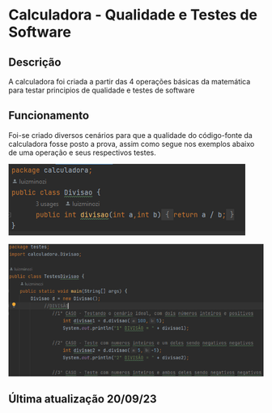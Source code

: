 # Calculadora - Qualidade e Testes de Software
## Descrição
A calculadora foi criada a partir das 4 operações básicas da matemática para testar principios de qualidade e testes de software

## Funcionamento
Foi-se criado diversos cenários para que a qualidade do código-fonte da calculadora fosse posto a prova, assim como segue nos exemplos abaixo de uma operação e seus respectivos testes.

![operacao](img2.png)

![Teste](img1.png)


## Última atualização 20/09/23
